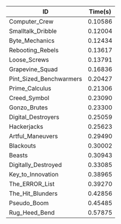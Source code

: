 |ID|Time(s)|
|-|-|
|Computer_Crew|0.10586|
|Smalltalk_Dribble|0.12004|
|Byte_Mechanics|0.12434|
|Rebooting_Rebels|0.13617|
|Loose_Screws|0.13791|
|Grapevine_Squad|0.16836|
|Pint_Sized_Benchwarmers|0.20427|
|Prime_Calculus|0.21306|
|Creed_Symbol|0.23090|
|Gonzo_Brutes|0.23300|
|Digital_Destroyers|0.25059|
|Hackerjacks|0.25623|
|Artful_Maneuvers|0.29490|
|Blackouts|0.30002|
|Beasts|0.30943|
|Digitally_Destroyed|0.33085|
|Key_to_Innovation|0.38965|
|The_ERROR_List|0.39270|
|The_Hit_Blunders|0.42856|
|Pseudo_Boom|0.45485|
|Rug_Heed_Bend|0.57875|
